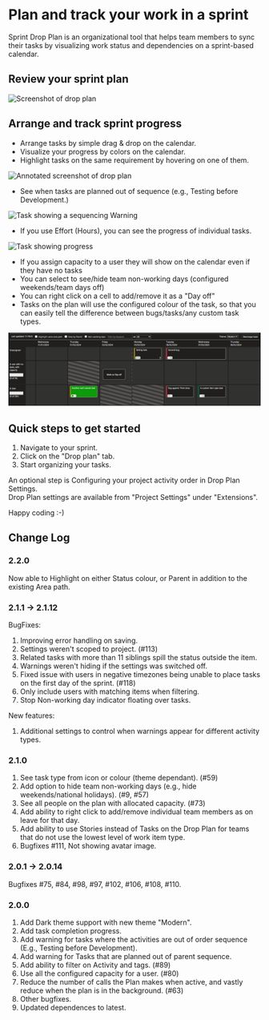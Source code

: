 # Plan and track your work in a sprint #

Sprint Drop Plan is an organizational tool that helps team members to sync their tasks by visualizing work status and dependencies on a sprint-based calendar.

## Review your sprint plan ##

![Screenshot of drop plan](images/DropPlan.PNG)

## Arrange and track sprint progress ##

- Arrange tasks by simple drag & drop on the calendar.
- Visualize your progress by colors on the calendar.
- Highlight tasks on the same requirement by hovering on one of them.

![Annotated screenshot of drop plan](images/DropPlanWithHelp.PNG)

- See when tasks are planned out of sequence (e.g., Testing before Development.)

![Task showing a sequencing Warning](images/DropPlanWithWarningsInDarkTheme.png)

- If you use Effort (Hours), you can see the progress of individual tasks.

![Task showing progress](images/DropPlanWithProgress.png)

- If you assign capacity to a user they will show on the calendar even if they have no tasks
- You can select to see/hide team non-working days (configured weekends/team days off)
- You can right click on a cell to add/remove it as a "Day off"
- Tasks on the plan will use the configured colour of the task, so that you can easily tell the difference between bugs/tasks/any custom task types.

![Plan showing a user without tasks, and with the weekend hidden](images/DropPlanHiddenWeekendCustomItemTypeRightClickMenu.png)

## Quick steps to get started ##

1. Navigate to your sprint.
2. Click on the "Drop plan" tab.
3. Start organizing your tasks.

An optional step is Configuring your project activity order in Drop Plan Settings.  
Drop Plan settings are available from "Project Settings" under "Extensions".

Happy coding :-)

## Change Log ##

### 2.2.0 ###

Now able to Highlight on either Status colour, or Parent in addition to the existing Area path.

### 2.1.1 -> 2.1.12 ###

BugFixes:

1. Improving error handling on saving.
2. Settings weren't scoped to project. (#113)
3. Related tasks with more than 11 siblings spill the status outside the item.
4. Warnings weren't hiding if the settings was switched off.
5. Fixed issue with users in negative timezones being unable to place tasks on the first day of the sprint. (#118)
6. Only include users with matching items when filtering.
7. Stop Non-working day indicator floating over tasks.

New features:

1. Additional settings to control when warnings appear for different activity types.

### 2.1.0 ###

1. See task type from icon or colour (theme dependant). (#59)
2. Add option to hide team non-working days (e.g., hide weekends/national holidays). (#9, #57)
3. See all people on the plan with allocated capacity. (#73)
4. Add ability to right click to add/remove individual team members as on leave for that day.
5. Add ability to use Stories instead of Tasks on the Drop Plan for teams that do not use the lowest level of work item type.
6. Bugfixes #111, Not showing avatar image.

### 2.0.1 -> 2.0.14 ###

Bugfixes #75, #84, #98, #97, #102, #106, #108, #110.

### 2.0.0 ###

1. Add Dark theme support with new theme "Modern".
2. Add task completion progress.
3. Add warning for tasks where the activities are out of order sequence (E.g., Testing before Development).
4. Add warning for Tasks that are planned out of parent sequence.
5. Add ability to filter on Activity and tags. (#89)
6. Use all the configured capacity for a user. (#80)
7. Reduce the number of calls the Plan makes when active, and vastly reduce when the plan is in the background. (#63)
8. Other bugfixes.
9. Updated dependences to latest.
